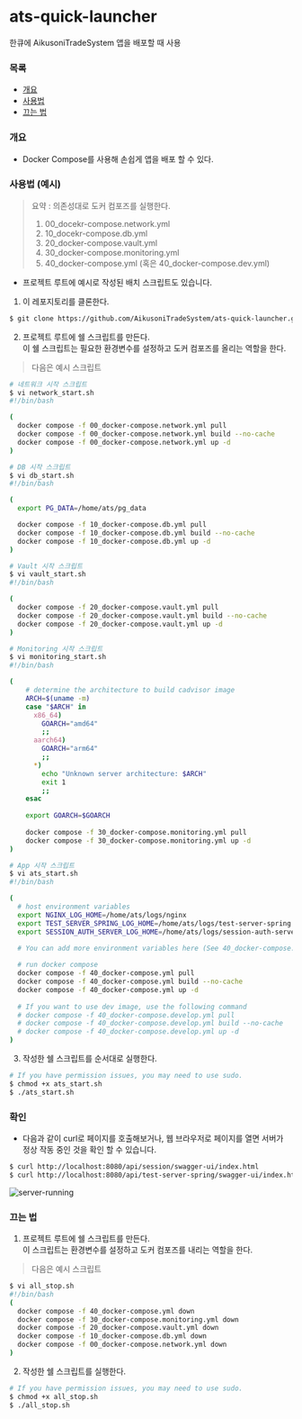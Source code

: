 # ats-quick-launcher
한큐에 AikusoniTradeSystem 앱을 배포할 때 사용

### 목록
- [개요](#개요)
- [사용법](#사용법)
- [끄는 법](#끄는-법)

### 개요
- Docker Compose를 사용해 손쉽게 앱을 배포 할 수 있다.

### 사용법 (예시)
> 요약 :
> 의존성대로 도커 컴포즈를 실행한다.
> 1. 00_docekr-compose.network.yml
> 1. 10_docekr-compose.db.yml 
> 2. 20_docker-compose.vault.yml
> 3. 30_docker-compose.monitoring.yml
> 4. 40_docker-compose.yml (혹은 40_docker-compose.dev.yml)

* 프로젝트 루트에 예시로 작성된 배치 스크립트도 있습니다.

1. 이 레포지토리를 클론한다.   
```sh
$ git clone https://github.com/AikusoniTradeSystem/ats-quick-launcher.git
```

2. 프로젝트 루트에 쉘 스크립트를 만든다. \
이 쉘 스크립트는 필요한 환경변수를 설정하고 도커 컴포즈를 올리는 역할을 한다.
> 다음은 예시 스크립트
```sh
# 네트워크 시작 스크립트
$ vi network_start.sh
#!/bin/bash

(
  docker compose -f 00_docker-compose.network.yml pull
  docker compose -f 00_docker-compose.network.yml build --no-cache
  docker compose -f 00_docker-compose.network.yml up -d
)
```

```sh
# DB 시작 스크립트
$ vi db_start.sh
#!/bin/bash

(
  export PG_DATA=/home/ats/pg_data

  docker compose -f 10_docker-compose.db.yml pull
  docker compose -f 10_docker-compose.db.yml build --no-cache
  docker compose -f 10_docker-compose.db.yml up -d
)
```

```sh
# Vault 시작 스크립트  
$ vi vault_start.sh
#!/bin/bash

(
  docker compose -f 20_docker-compose.vault.yml pull
  docker compose -f 20_docker-compose.vault.yml build --no-cache
  docker compose -f 20_docker-compose.vault.yml up -d
)
```

```sh
# Monitoring 시작 스크립트
$ vi monitoring_start.sh
#!/bin/bash

(
    # determine the architecture to build cadvisor image
    ARCH=$(uname -m)
    case "$ARCH" in
      x86_64)
        GOARCH="amd64"
        ;;
      aarch64)
        GOARCH="arm64"
        ;;
      *)
        echo "Unknown server architecture: $ARCH"
        exit 1
        ;;
    esac
    
    export GOARCH=$GOARCH
    
    docker compose -f 30_docker-compose.monitoring.yml pull
    docker compose -f 30_docker-compose.monitoring.yml up -d
)
```

```sh
# App 시작 스크립트
$ vi ats_start.sh
#!/bin/bash

(
  # host environment variables
  export NGINX_LOG_HOME=/home/ats/logs/nginx
  export TEST_SERVER_SPRING_LOG_HOME=/home/ats/logs/test-server-spring
  export SESSION_AUTH_SERVER_LOG_HOME=/home/ats/logs/session-auth-server
  
  # You can add more environment variables here (See 40_docker-compose.latest.yml)

  # run docker compose
  docker compose -f 40_docker-compose.yml pull
  docker compose -f 40_docker-compose.yml build --no-cache
  docker compose -f 40_docker-compose.yml up -d
  
  # If you want to use dev image, use the following command
  # docker compose -f 40_docker-compose.develop.yml pull 
  # docker compose -f 40_docker-compose.develop.yml build --no-cache
  # docker compose -f 40_docker-compose.develop.yml up -d
)
```

3. 작성한 쉘 스크립트를 순서대로 실행한다.
```sh
# If you have permission issues, you may need to use sudo.
$ chmod +x ats_start.sh
$ ./ats_start.sh
```

### 확인
- 다음과 같이 curl로 페이지를 호출해보거나, 웹 브라우저로 페이지를 열면 서버가 정상 작동 중인 것을 확인 할 수 있습니다. 
```sh
$ curl http://localhost:8080/api/session/swagger-ui/index.html
$ curl http://localhost:8080/api/test-server-spring/swagger-ui/index.html
````

![server-running](./documents/imgs/server-running-test.png)

### 끄는 법
1. 프로젝트 루트에 쉘 스크립트를 만든다. \
이 스크립트는 환경변수를 설정하고 도커 컴포즈를 내리는 역할을 한다.
> 다음은 예시 스크립트
```sh
$ vi all_stop.sh
#!/bin/bash
(
  docker compose -f 40_docker-compose.yml down
  docker compose -f 30_docker-compose.monitoring.yml down
  docker compose -f 20_docker-compose.vault.yml down
  docker compose -f 10_docker-compose.db.yml down
  docker compose -f 00_docker-compose.network.yml down
)
```

2. 작성한 쉘 스크립트를 실행한다.
```sh
# If you have permission issues, you may need to use sudo.
$ chmod +x all_stop.sh
$ ./all_stop.sh
```